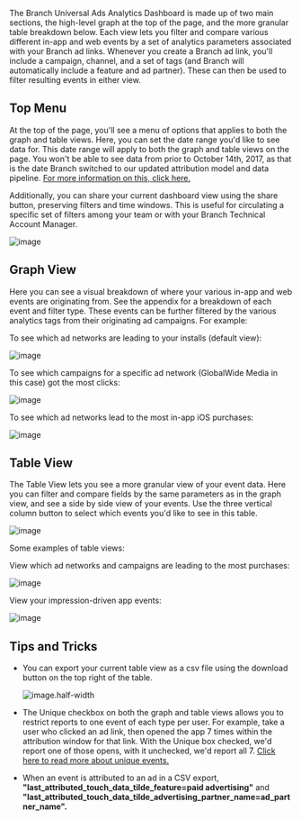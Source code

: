 The Branch Universal Ads Analytics Dashboard is made up of two main sections, the high-level graph at the top of the page, and the more granular table breakdown below. Each view lets you filter and compare various different in-app and web events by a set of analytics parameters associated with your Branch ad links. Whenever you create a Branch ad link, you'll include a campaign, channel, and a set of tags (and Branch will automatically include a feature and ad partner). These can then be used to filter resulting events in either view.

## Top Menu

At the top of the page, you'll see a menu of options that applies to both the graph and table views. Here, you can set the date range you'd like to see data for. This date range will apply to both the graph and table views on the page. You won't be able to see data from prior to October 14th, 2017, as that is the date Branch switched to our updated attribution model and data pipeline. [For more information on this, click here.](https://docs.branch.io/pages/dashboard/people-based-attribution/#cutoff-date)

Additionally, you can share your current dashboard view using the share button, preserving filters and time windows. This is useful for circulating a specific set of filters among your team or with your Branch Technical Account Manager.

![image](/img/pages/analytics/paid-Ads0.png)


## Graph View

Here you can see a visual breakdown of where your various in-app and web events are originating from. See the appendix for a breakdown of each event and filter type. These events can be further filtered by the various analytics tags from their originating ad campaigns. For example:

To see which ad networks are leading to your installs (default view):

![image](/img/pages/analytics/paid-Ads1.png)


To see which campaigns for a specific ad network (GlobalWide Media in this case) got the most clicks:

![image](/img/pages/analytics/paid-Ads2.png)


To see which ad networks lead to the most in-app iOS purchases:

![image](/img/pages/analytics/paid-Ads3.png)


## Table View

The Table View lets you see a more granular view of your event data. Here you can filter and compare fields by the same parameters as in the graph view, and see a side by side view of your events. Use the three vertical column button to select which events you'd like to see in this table.

![image](/img/pages/analytics/paid-Ads4.png)


Some examples of table views:

View which ad networks and campaigns are leading to the most purchases:

![image](/img/pages/analytics/paid-Ads5.png)


View your impression-driven app events:

![image](/img/pages/analytics/paid-Ads6.png)


## Tips and Tricks

- You can export your current table view as a csv file using the download button on the top right of the table.

	![image.half-width](/img/pages/analytics/paid-Ads7.png)

- The Unique checkbox on both the graph and table views allows you to restrict reports to one event of each type per user. For example, take a user who clicked an ad link, then opened the app 7 times within the attribution window for that link. With the Unique box checked, we'd report one of those opens, with it unchecked, we'd report all 7. [Click here to read more about unique events.](https://docs.branch.io/pages/dashboard/people-based-attribution/#unique-behavior)

- When an event is attributed to an ad in a CSV export, **"last_attributed_touch_data_tilde_feature=paid advertising"** and **"last_attributed_touch_data_tilde_advertising_partner_name=ad_partner_name".**
